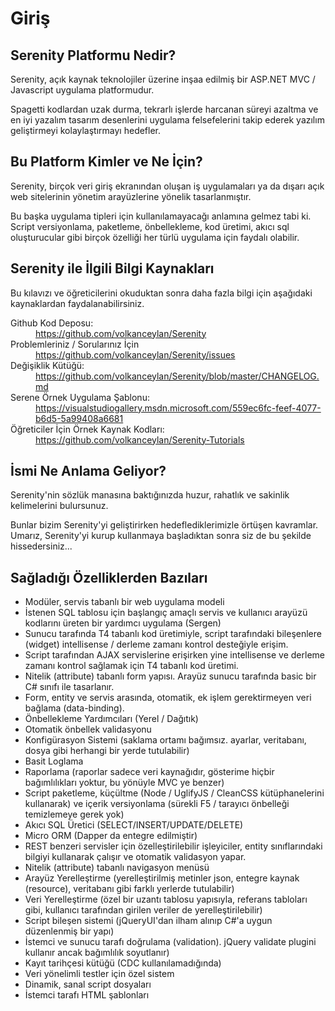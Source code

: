# Giriş

## Serenity Platformu Nedir?

Serenity, açık kaynak teknolojiler üzerine inşaa edilmiş bir ASP.NET MVC / Javascript uygulama platformudur.

Spagetti kodlardan uzak durma, tekrarlı işlerde harcanan süreyi azaltma ve en iyi yazalım tasarım desenlerini uygulama felsefelerini takip ederek yazılım geliştirmeyi kolaylaştırmayı hedefler.


## Bu Platform Kimler ve Ne İçin?

Serenity, birçok veri giriş ekranından oluşan iş uygulamaları ya da dışarı açık web sitelerinin yönetim arayüzlerine yönelik tasarlanmıştır.

Bu başka uygulama tipleri için kullanılamayacağı anlamına gelmez tabi ki. Script versiyonlama, paketleme, önbellekleme, kod üretimi, akıcı sql oluşturucular gibi birçok özelliği her türlü uygulama için faydalı olabilir.


## Serenity ile İlgili Bilgi Kaynakları

Bu kılavızı ve öğreticilerini okuduktan sonra daha fazla bilgi için aşağıdaki kaynaklardan faydalanabilirsiniz.

<dl>

  <dt>Github Kod Deposu:</dt>
  <dd><a href='https://github.com/volkanceylan/Serenity'>https://github.com/volkanceylan/Serenity</a></dd>

  <dt>Problemleriniz / Sorularınız İçin</dt>
  <dd><a href='https://github.com/volkanceylan/Serenity/issues'>https://github.com/volkanceylan/Serenity/issues</a></dd>
  
  <dt>Değişiklik Kütüğü:</dt>
  <dd><a href='https://github.com/volkanceylan/Serenity/blob/master/CHANGELOG.md'>https://github.com/volkanceylan/Serenity/blob/master/CHANGELOG.md</a></dd>

  <dt>Serene Örnek Uygulama Şablonu:</dt>
  <dd><a href='https://visualstudiogallery.msdn.microsoft.com/559ec6fc-feef-4077-b6d5-5a99408a6681'>https://visualstudiogallery.msdn.microsoft.com/559ec6fc-feef-4077-b6d5-5a99408a6681</a></dd>

  <dt>Öğreticiler İçin Örnek Kaynak Kodları:</dt>
  <dd><a href='https://github.com/volkanceylan/Serenity-Tutorials'>https://github.com/volkanceylan/Serenity-Tutorials</a></dd>


</dl>


## İsmi Ne Anlama Geliyor?

Serenity'nin sözlük manasına baktığınızda huzur, rahatlık ve sakinlik kelimelerini bulursunuz.

Bunlar bizim Serenity'yi geliştirirken hedeflediklerimizle örtüşen kavramlar. Umarız, Serenity'yi kurup kullanmaya başladıktan sonra siz de bu şekilde hissedersiniz...

## Sağladığı Özelliklerden Bazıları

* Modüler, servis tabanlı bir web uygulama modeli
* İstenen SQL tablosu için başlangıç amaçlı servis ve kullanıcı arayüzü kodlarını üreten bir yardımcı uygulama (Sergen)
* Sunucu tarafında T4 tabanlı kod üretimiyle, script tarafındaki bileşenlere (widget) intellisense / derleme zamanı kontrol desteğiyle erişim.
* Script tarafından AJAX servislerine erişirken yine intellisense ve derleme zamanı kontrol sağlamak için T4 tabanlı kod üretimi.
* Nitelik (attribute) tabanlı form yapısı. Arayüz sunucu tarafında basic bir C# sınıfı ile tasarlanır.
* Form, entity ve servis arasında, otomatik, ek işlem gerektirmeyen veri bağlama (data-binding).
* Önbellekleme Yardımcıları (Yerel / Dağıtık)
* Otomatik önbellek validasyonu
* Konfigürasyon Sistemi (saklama ortamı bağımsız. ayarlar, veritabanı, dosya gibi herhangi bir yerde tutulabilir)
* Basit Loglama
* Raporlama (raporlar sadece veri kaynağıdır, gösterime hiçbir bağımlılıkları yoktur, bu yönüyle MVC ye benzer)
* Script paketleme, küçültme (Node / UglifyJS / CleanCSS kütüphanelerini kullanarak) ve içerik versiyonlama (sürekli F5 / tarayıcı önbelleği temizlemeye gerek yok)
* Akıcı SQL Üretici (SELECT/INSERT/UPDATE/DELETE)
* Micro ORM (Dapper da entegre edilmiştir)
* REST benzeri servisler için özelleştirilebilir işleyiciler, entity sınıflarındaki bilgiyi kullanarak çalışır ve otomatik validasyon yapar.
* Nitelik (attribute) tabanlı navigasyon menüsü
* Arayüz Yerelleştirme (yerelleştirilmiş metinler json, entegre kaynak (resource), veritabanı gibi farklı yerlerde tutulabilir)
* Veri Yerelleştirme (özel bir uzantı tablosu yapısıyla, referans tabloları gibi, kullanıcı tarafından girilen veriler de yerelleştirilebilir)
* Script bileşen sistemi (jQueryUI'dan ilham alınıp C#'a uygun düzenlenmiş bir yapı)
* İstemci ve sunucu tarafı doğrulama (validation). jQuery validate plugini kullanır ancak bağımlılık soyutlanır)
* Kayıt tarihçesi kütüğü (CDC kullanılamadığında)
* Veri yönelimli testler için özel sistem
* Dinamik, sanal script dosyaları
* İstemci tarafı HTML şablonları

